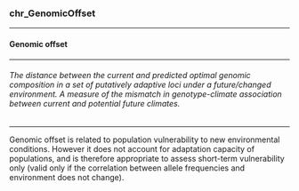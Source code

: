 ### chr_GenomicOffset



------
#### Genomic offset



------
###### The distance between the current and predicted optimal genomic composition in a set of putatively adaptive loci under a future/changed environment. A measure of the mismatch in genotype-climate association between current and potential future climates.



------
Genomic offset is related to population vulnerability to new environmental conditions. However it does not account for adaptation capacity of populations, and is therefore appropriate to assess short-term vulnerability only (valid only if the correlation between allele frequencies and environment does not change).